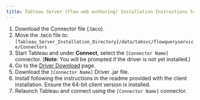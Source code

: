 ```yaml
---
title: Tableau Server (Flow web authoring) Installation Instructions Template
---
```


1. Download the Connector file (.taco).
2. Move the .taco file to: `[Tableau_Server_Installation_Directory]/data/tabsvc/flowqueryservice/Connectors`
3. Start Tableau and under **Connect**, select the `[Connector Name]` connector. (**Note**: You will be prompted if the driver is not yet installed.)
4. Go to the [Driver Download](https://www.driverdownloadlinkhere.com) page.
5. Download the `[Connector Name]` Driver .jar file.
6. Install following the instructions in the readme provided with the client installation. Ensure the 64-bit client version is installed.
7. Relaunch Tableau and connect using the `[Connector Name]` connector.